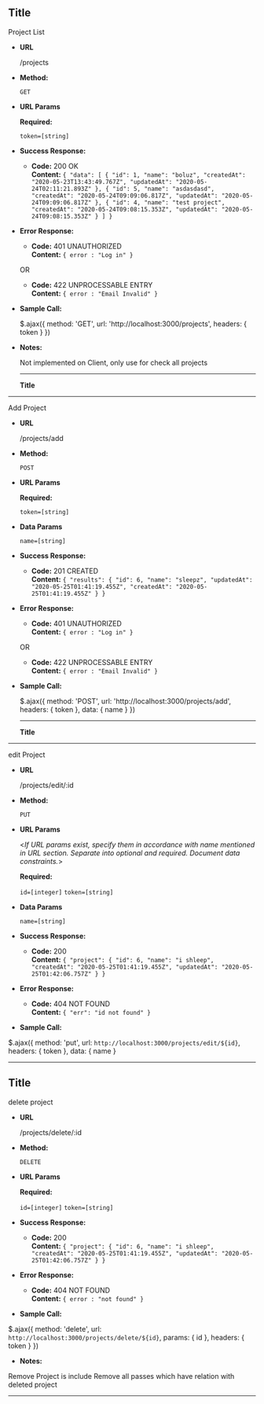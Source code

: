 **Title**
----
  Project List

* **URL**

  /projects

* **Method:**

  `GET` 
  
*  **URL Params**


   **Required:**
 
   `token=[string]`


* **Success Response:**
  

  * **Code:** 200 OK<br />
    **Content:** `{
                    "data": [
                        {
                            "id": 1,
                            "name": "boluz",
                            "createdAt": "2020-05-23T13:43:49.767Z",
                            "updatedAt": "2020-05-24T02:11:21.893Z"
                        },
                        {
                            "id": 5,
                            "name": "asdasdasd",
                            "createdAt": "2020-05-24T09:09:06.817Z",
                            "updatedAt": "2020-05-24T09:09:06.817Z"
                        },
                        {
                            "id": 4,
                            "name": "test project",
                            "createdAt": "2020-05-24T09:08:15.353Z",
                            "updatedAt": "2020-05-24T09:08:15.353Z"
                        }
                    ]
                }`
 
* **Error Response:**

  * **Code:** 401 UNAUTHORIZED <br />
    **Content:** `{ error : "Log in" }`

  OR

  * **Code:** 422 UNPROCESSABLE ENTRY <br />
    **Content:** `{ error : "Email Invalid" }`

* **Sample Call:**

  $.ajax({
    method: 'GET',
    url: 'http://localhost:3000/projects',
    headers: {
      token
    }
  })

* **Notes:**

  Not implemented on Client, only use for check all projects

  --------------------------------------------------------------------------------------------------------------------

  **Title**
----
  Add Project

* **URL**

  /projects/add

* **Method:**

  `POST`
  
*  **URL Params**

   **Required:**
 
   `token=[string]`


* **Data Params**

  `name=[string]`

* **Success Response:**
  

  * **Code:** 201 CREATED <br />
    **Content:** `{
                    "results": {
                        "id": 6,
                        "name": "sleepz",
                        "updatedAt": "2020-05-25T01:41:19.455Z",
                        "createdAt": "2020-05-25T01:41:19.455Z"
                    }
                }`
 
* **Error Response:**


  * **Code:** 401 UNAUTHORIZED <br />
    **Content:** `{ error : "Log in" }`

  OR

  * **Code:** 422 UNPROCESSABLE ENTRY <br />
    **Content:** `{ error : "Email Invalid" }`

* **Sample Call:**

   $.ajax({
    method: 'POST',
    url: 'http://localhost:3000/projects/add',
    headers: {
      token
    },
    data: {
      name
    }
  })
 

  --------------------------------------------------------------------------------------------------------------------

  **Title**
----
  edit Project

* **URL**

    /projects/edit/:id

* **Method:**


   `PUT`
  
*  **URL Params**

   <_If URL params exist, specify them in accordance with name mentioned in URL section. Separate into optional and required. Document data constraints._> 

   **Required:**
 
   `id=[integer]`
   `token=[string]`


* **Data Params**

  `name=[string]`

* **Success Response:**


  * **Code:** 200 <br />
    **Content:** `{
                    "project": {
                        "id": 6,
                        "name": "i shleep",
                        "createdAt": "2020-05-25T01:41:19.455Z",
                        "updatedAt": "2020-05-25T01:42:06.757Z"
                    }
                }`
 
* **Error Response:**

  * **Code:** 404 NOT FOUND <br />
    **Content:** `{
                    "err": "id not found"
                }`


* **Sample Call:**

 $.ajax({
    method: 'put',
    url: `http://localhost:3000/projects/edit/${id}`,
    headers: {
      token
    },
    data: {
      name
    }


  --------------------------------------------------------------------------------------------------------------------

  **Title**
----
  delete project

* **URL**

  /projects/delete/:id

* **Method:**

   `DELETE`
  
*  **URL Params**

   **Required:**
 
   `id=[integer]`
   `token=[string]`



* **Success Response:**


  * **Code:** 200 <br />
    **Content:** `{
                    "project": {
                        "id": 6,
                        "name": "i shleep",
                        "createdAt": "2020-05-25T01:41:19.455Z",
                        "updatedAt": "2020-05-25T01:42:06.757Z"
                    }
                }`
 
* **Error Response:**


  * **Code:** 404 NOT FOUND <br />
    **Content:** `{ error : "not found" }`

* **Sample Call:**

 $.ajax({
    method: 'delete',
    url: `http://localhost:3000/projects/delete/${id}`,
    params: { id },
    headers: { token }
  })

  * **Notes:**

  Remove Project is include Remove all passes which have relation with deleted project
 

  --------------------------------------------------------------------------------------------------------------------